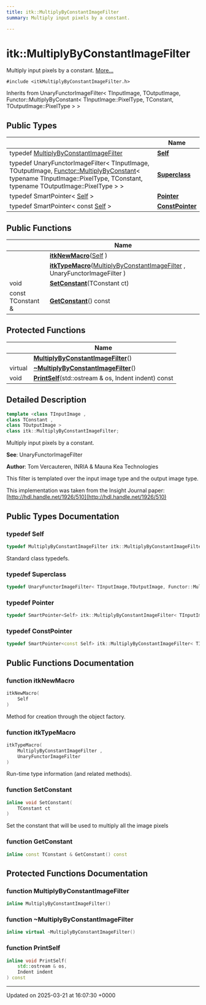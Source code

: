 ```yaml
---
title: itk::MultiplyByConstantImageFilter
summary: Multiply input pixels by a constant. 

---
```


# itk::MultiplyByConstantImageFilter



Multiply input pixels by a constant.  [More...](#detailed-description)


`#include <itkMultiplyByConstantImageFilter.h>`

Inherits from UnaryFunctorImageFilter< TInputImage, TOutputImage, Functor::MultiplyByConstant< TInputImage::PixelType, TConstant, TOutputImage::PixelType > >

## Public Types

|                | Name           |
| -------------- | -------------- |
| typedef [MultiplyByConstantImageFilter](../Classes/classitk_1_1MultiplyByConstantImageFilter.md) | **[Self](../Classes/classitk_1_1MultiplyByConstantImageFilter.md#typedef-self)**  |
| typedef UnaryFunctorImageFilter< TInputImage, TOutputImage, [Functor::MultiplyByConstant](../Classes/classitk_1_1Functor_1_1MultiplyByConstant.md)< typename TInputImage::PixelType, TConstant, typename TOutputImage::PixelType > > | **[Superclass](../Classes/classitk_1_1MultiplyByConstantImageFilter.md#typedef-superclass)**  |
| typedef SmartPointer< [Self](../Classes/classitk_1_1MultiplyByConstantImageFilter.md#typedef-self) > | **[Pointer](../Classes/classitk_1_1MultiplyByConstantImageFilter.md#typedef-pointer)**  |
| typedef SmartPointer< const [Self](../Classes/classitk_1_1MultiplyByConstantImageFilter.md#typedef-self) > | **[ConstPointer](../Classes/classitk_1_1MultiplyByConstantImageFilter.md#typedef-constpointer)**  |

## Public Functions

|                | Name           |
| -------------- | -------------- |
| | **[itkNewMacro](../Classes/classitk_1_1MultiplyByConstantImageFilter.md#function-itknewmacro)**([Self](../Classes/classitk_1_1MultiplyByConstantImageFilter.md#typedef-self) ) |
| | **[itkTypeMacro](../Classes/classitk_1_1MultiplyByConstantImageFilter.md#function-itktypemacro)**([MultiplyByConstantImageFilter](../Classes/classitk_1_1MultiplyByConstantImageFilter.md) , UnaryFunctorImageFilter ) |
| void | **[SetConstant](../Classes/classitk_1_1MultiplyByConstantImageFilter.md#function-setconstant)**(TConstant ct) |
| const TConstant & | **[GetConstant](../Classes/classitk_1_1MultiplyByConstantImageFilter.md#function-getconstant)**() const |

## Protected Functions

|                | Name           |
| -------------- | -------------- |
| | **[MultiplyByConstantImageFilter](../Classes/classitk_1_1MultiplyByConstantImageFilter.md#function-multiplybyconstantimagefilter)**() |
| virtual | **[~MultiplyByConstantImageFilter](../Classes/classitk_1_1MultiplyByConstantImageFilter.md#function-~multiplybyconstantimagefilter)**() |
| void | **[PrintSelf](../Classes/classitk_1_1MultiplyByConstantImageFilter.md#function-printself)**(std::ostream & os, Indent indent) const |

## Detailed Description

```cpp
template <class TInputImage ,
class TConstant ,
class TOutputImage >
class itk::MultiplyByConstantImageFilter;
```

Multiply input pixels by a constant. 

**See**: UnaryFunctorImageFilter 

**Author**: Tom Vercauteren, INRIA & Mauna Kea Technologies

This filter is templated over the input image type and the output image type.


This implementation was taken from the Insight Journal paper: [http://hdl.handle.net/1926/510](http://hdl.handle.net/1926/510)

## Public Types Documentation

### typedef Self

```cpp
typedef MultiplyByConstantImageFilter itk::MultiplyByConstantImageFilter< TInputImage, TConstant, TOutputImage >::Self;
```


Standard class typedefs. 


### typedef Superclass

```cpp
typedef UnaryFunctorImageFilter< TInputImage,TOutputImage, Functor::MultiplyByConstant< typename TInputImage::PixelType, TConstant, typename TOutputImage::PixelType> > itk::MultiplyByConstantImageFilter< TInputImage, TConstant, TOutputImage >::Superclass;
```


### typedef Pointer

```cpp
typedef SmartPointer<Self> itk::MultiplyByConstantImageFilter< TInputImage, TConstant, TOutputImage >::Pointer;
```


### typedef ConstPointer

```cpp
typedef SmartPointer<const Self> itk::MultiplyByConstantImageFilter< TInputImage, TConstant, TOutputImage >::ConstPointer;
```


## Public Functions Documentation

### function itkNewMacro

```cpp
itkNewMacro(
    Self 
)
```


Method for creation through the object factory. 


### function itkTypeMacro

```cpp
itkTypeMacro(
    MultiplyByConstantImageFilter ,
    UnaryFunctorImageFilter 
)
```


Run-time type information (and related methods). 


### function SetConstant

```cpp
inline void SetConstant(
    TConstant ct
)
```


Set the constant that will be used to multiply all the image pixels 


### function GetConstant

```cpp
inline const TConstant & GetConstant() const
```


## Protected Functions Documentation

### function MultiplyByConstantImageFilter

```cpp
inline MultiplyByConstantImageFilter()
```


### function ~MultiplyByConstantImageFilter

```cpp
inline virtual ~MultiplyByConstantImageFilter()
```


### function PrintSelf

```cpp
inline void PrintSelf(
    std::ostream & os,
    Indent indent
) const
```


-------------------------------

Updated on 2025-03-21 at 16:07:30 +0000